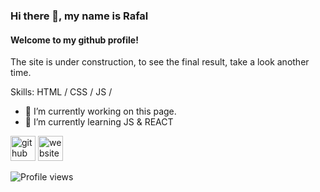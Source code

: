 ### Hi there 👋, my name is Rafal
#### Welcome to my github profile!
The site is under construction, to see the final result, take a look another time.

Skills: HTML / CSS / JS / 

- 🔭 I’m currently working on this page. 
- 🌱 I’m currently learning JS & REACT 


[<img src='https://cdn.jsdelivr.net/npm/simple-icons@3.0.1/icons/github.svg' alt='github' height='40'>](https://github.com/Spacehack123)  [<img src='https://cdn.jsdelivr.net/npm/simple-icons@3.0.1/icons/icloud.svg' alt='website' height='40'>](https://spacehack123.github.io/spaceproject/)  

![Profile views](https://gpvc.arturio.dev/Spacehack123)  
